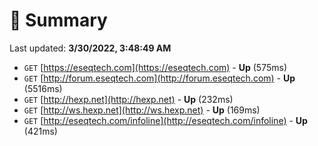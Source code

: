 # 📖 Summary
Last updated: **3/30/2022, 3:48:49 AM**

- `GET` [https://eseqtech.com](https://eseqtech.com) - **Up** (575ms)
- `GET` [http://forum.eseqtech.com](http://forum.eseqtech.com) - **Up** (5516ms)
- `GET` [http://hexp.net](http://hexp.net) - **Up** (232ms)
- `GET` [http://ws.hexp.net](http://ws.hexp.net) - **Up** (169ms)
- `GET` [http://eseqtech.com/infoline](http://eseqtech.com/infoline) - **Up** (421ms)
